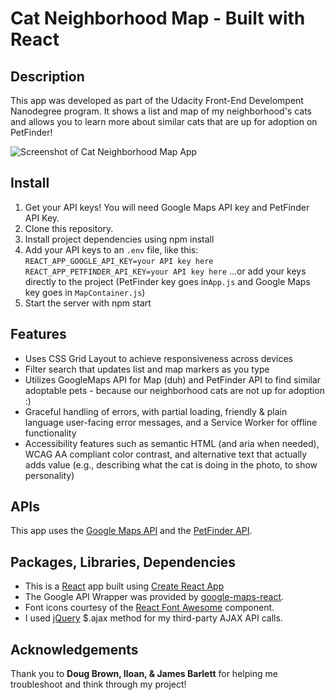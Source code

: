 # Cat Neighborhood Map - Built with React

## Description
This app was developed as part of the Udacity Front-End Develompent Nanodegree program. It shows a list and map of my neighborhood's cats and allows you to learn more about similar cats that are up for adoption on PetFinder!

![Screenshot of Cat Neighborhood Map App](https://lh3.googleusercontent.com/udeE-_exYE3EWCYKnBigKYhAcozyj7Vc-mjT97lJZK2WWyK1bKqS6CaWvtBccNb1WZIHG2zOMKoVOaVBXGNiMD4l82aMJ-Fonczz5MkiD2yM98oBvALuMxCf_UxGzFxWkA21FYjWM-cUR1SlhYF9G-QtWuJXHGITPBpEikny6jDg8BEbxty-c2Yihlv3tQrqeW-HM2yup8F9Ok5sYjtbLbFPvX00qTLhQZiTa-L4QD2ULOqN1zCb95c2RTrim4SICiMeFSEcl-hQ6kbL_H8nGu-JanPFG6PVvwR0pE-DCSNU-obKzL6BNg9blEu94TN8y6zeYR61bDoRHFspjM6SNoteeIcUivHhgtJkaLeKXCNI2oXAaNnfxSSpIhkjcSSpX_qjfg7wuPV3tIaLuYe4ozCRUsEf28xqanOQs88ss2ylj8f1w6WJugs5n4QlvEm6AG5_rhSSyQu2k0tLmd4UEVuf4Pbu1pmgy-8ExJUd-5cfNMFRKdQ8NY9SN442h--fppTNJwP4vu9Ibw9kHf9W93B73_jT0CDswtWdZK7dzPL5cwYZB0qfZLGUTflIgEp90ly-j8bKIaL1WjaPcWDEqzRAywP4jAT9y3wZjBr52caKavIJlZiyjYIqYr2YItcWQ39jyxob5-_xGKrjMqiPmAPqoA_uKj9G3aGJvQorqysA-LY1KqRRQF6ZYZmphVg4eJfLEB8vVBhEvBvVAQ=w638-h321-no)

## Install
1. Get your API keys! You will need Google Maps API key and PetFinder API Key. 
2. Clone this repository.
3. Install project dependencies using npm install
4. Add your API keys to an `.env` file, like this:
`REACT_APP_GOOGLE_API_KEY=your API key here`
`REACT_APP_PETFINDER_API_KEY=your API key here`
...or add your keys directly to the project (PetFinder key goes in`App.js` and Google Maps key goes in `MapContainer.js`) 
5. Start the server with npm start

## Features
* Uses CSS Grid Layout to achieve responsiveness across devices
* Filter search that updates list and map markers as you type
* Utilizes GoogleMaps API for Map (duh) and PetFinder API to find similar adoptable pets - because our neighborhood cats are not up for adoption :)
* Graceful handling of errors, with partial loading, friendly & plain language user-facing error messages, and a Service Worker for offline functionality
* Accessibility features such as semantic HTML (and aria when needed), WCAG AA compliant color contrast, and alternative text that actually adds value (e.g., describing what the cat is doing in the photo, to show personality)

## APIs
This app uses the [Google Maps API](https://developers.google.com/maps/documentation/) and the [PetFinder API](https://www.petfinder.com/developers/api-docs). 

## Packages, Libraries, Dependencies
* This is a [React](https://reactjs.org/) app built using [Create React App](https://reactjs.org/docs/create-a-new-react-app.html) 
* The Google API Wrapper was provided by [google-maps-react](https://github.com/fullstackreact/google-maps-react).
* Font icons courtesy of the [React Font Awesome](https://fontawesome.com/how-to-use/on-the-web/using-with/react) component.
* I used [jQuery](https://jquery.com/) $.ajax method for my third-party AJAX API calls. 




## Acknowledgements
Thank you to **Doug Brown, Iloan, & James Barlett** for helping me troubleshoot and think through my project!

